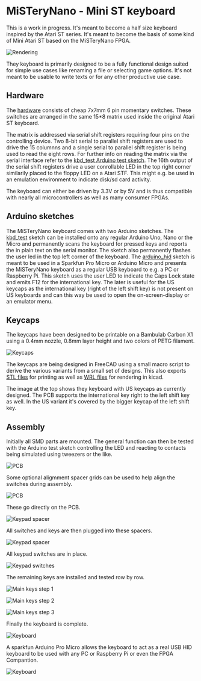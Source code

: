 # MiSTeryNano - Mini ST keyboard

This is a work in progress. It's meant to become a half size keyboard
inspired by the Atari ST series. It's meant to become the basis
of some kind of Mini Atari ST based on the MiSTeryNano FPGA.

![Rendering](images/keyboard_us_render.jpg)

They keyboard is primarily designed to be a fully functional design
suited for simple use cases like renaming a file or selecting game
options. It's not meant to be usable to write texts or for any other
productive use case.

## Hardware

The [hardware](pcb) consists of cheap 7x7mm 6 pin momentary switches. These
switches are arranged in the same 15*8 matrix used inside the original
Atari ST keyboard.

The matrix is addressed via serial shift registers requiring four pins
on the controlling device. Two 8-bit serial to parallel shift
registers are used to drive the 15 columnns and a single serial to
parallel shift register is being used to read the eight rows. For
further info on reading the matrix via the serial interface refer
to the [kbd_test Arduino test sketch](kbd_test). The 16th output of
the serial shift registers drive a user conrollable LED in the top right
corner similarily placed to the floppy LED on a Atari STF. This might e.g.
be used in an emulation environment to indicate disk/sd card activity.

The keyboard can either be driven by 3.3V or by 5V and is thus compatible
with nearly all microcontrollers as well as many consumer FPGAs.

## Arduino sketches

The MiSTeryNano keyboard comes with two Arduino sketches. The
[kbd_test](kbd_test) sketch can be installed onto any regular Arduino
Uno, Nano or the Micro and permanently scans the keyboard for pressed
keys and reports the in plain text on the serial monitor. The sketch
also permanently flashes the user led in the top left corner of the
keyboard.  The [arduino_hid](arduino_hid) sketch is meant to be used
in a Sparkfun Pro Micro or Arduino Micro and presents the MiSTeryNano
keyboard as a regular USB keyboard to e.g. a PC or Raspberry Pi. This
sketch uses the user LED to indicate the Caps Lock state and emits F12
for the international key. The later is useful for the US keycaps as
the international key (right of the left shift key) is not present on
US keyboards and can this way be used to open the on-screen-display
or an emulator menu.

## Keycaps

The keycaps have been designed to be printable on a Bambulab Carbon X1
using a 0.4mm nozzle, 0.8mm layer height and two colors of PETG filament.

![Keycaps](images/keys.jpeg)

The keycaps are being designed in FreeCAD using a small macro script
to derive the various variants from a small set of designs. This also
exports [STL files](stl) for printing as well as [WRL files](wrl) for
rendering in kicad.

The image at the top shows they keyboard with US keycaps as currently
designed. The PCB supports the international key right to the left
shift key as well. In the US variant it's covered by the bigger keycap
of the left shift key.

## Assembly

Initially all SMD parts are mounted. The general function can then
be tested with the Arduino test sketch controlling the LED and reacting
to contacts being simulated using tweezers or the like.

![PCB](images/keyboard_pcb.jpeg)

Some optional aligmment spacer grids can be used to help align the
switches during assembly.

![PCB](images/spacer.jpeg)

These go directly on the PCB.

![Keypad spacer](images/keypad_spacer.jpeg)

All switches and keys are then plugged into these
spacers.

![Keypad spacer](images/keypad_spacer.jpeg)

All keypad switches are in place.

![Keypad switches](images/keypad_switches.jpeg)

The remaining keys are installed and tested row by row.

![Main keys step 1](images/keyboard_main_1.jpeg)

![Main keys step 2](images/keyboard_main_2.jpeg)

![Main keys step 3](images/keyboard_main_3.jpeg)

Finally the keyboard is complete.

![Keyboard](images/keyboard_us.jpeg)

A sparkfun Arduino Pro Micro allows the keyboard to
act as a real USB HID keyboard to be used with any PC
or Raspberry Pi or even the FPGA Compantion.

![Keyboard](images/arduino_hid.jpeg)
